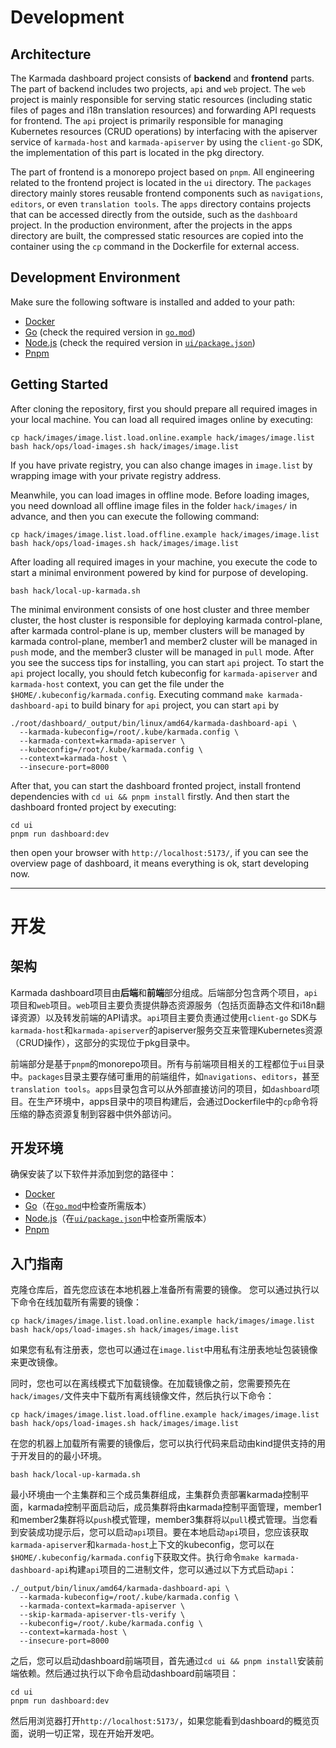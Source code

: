 # Development

## Architecture
The Karmada dashboard project consists of **backend** and **frontend** parts. The part of backend includes two projects, `api` and `web` project. The `web` project is mainly responsible for serving static resources (including static files of pages and i18n translation resources) and forwarding API requests for frontend. The `api` project is primarily responsible for managing Kubernetes resources (CRUD operations) by interfacing with the apiserver service of `karmada-host` and `karmada-apiserver` by using the `client-go` SDK, the implementation of this part is located in the pkg directory.

The part of frontend is a monorepo project based on `pnpm`. All engineering related to the frontend project is located in the `ui` directory. The `packages` directory mainly stores reusable frontend components such as `navigations`, `editors`, or even `translation tools`. The `apps` directory contains projects that can be accessed directly from the outside, such as the `dashboard` project. In the production environment, after the projects in the apps directory are built, the compressed static resources are copied into the container using the `cp` command in the Dockerfile for external access.


## Development Environment

Make sure the following software is installed and added to your path:

- [Docker](https://docs.docker.com/engine/install/)
- [Go](https://golang.org/dl/) (check the required version in [`go.mod`](go.mod))
- [Node.js](https://nodejs.org/en/download) (check the required version in [`ui/package.json`](ui/package.json))
- [Pnpm](https://pnpm.io/installation)



## Getting Started

After cloning the repository, first you should prepare all required images in your local machine.
You can load all required images online by executing:
```shell
cp hack/images/image.list.load.online.example hack/images/image.list
bash hack/ops/load-images.sh hack/images/image.list
```
If you have private registry, you can also change images in `image.list` by wrapping image with your private registry address.

Meanwhile, you can load images in offline mode. Before loading images, you need download all offline image files in the folder 
`hack/images/` in advance, and then you can execute the following command: 
```shell
cp hack/images/image.list.load.offline.example hack/images/image.list
bash hack/ops/load-images.sh hack/images/image.list
```

After loading all required images in your machine, you execute the code to start a minimal environment powered by kind for purpose of developing. 
```shell
bash hack/local-up-karmada.sh
```

The minimal environment consists of one host cluster and three member cluster, the host cluster is responsible for deploying karmada control-plane, after karmada control-plane is up, member clusters will be managed by karmada control-plane, member1 and member2 cluster will be managed in `push` mode, and the member3 cluster will be managed in `pull` mode. After you see the success tips for installing, you can start `api` project. To start the `api` project locally, you should fetch kubeconfig for `karmada-apiserver` and `karmada-host` context, you can get the file under the `$HOME/.kubeconfig/karmada.config`. Executing command `make karmada-dashboard-api` to build binary for `api` project, you can start `api` by 
<!-- ```shell
_output/bin/${os name}/${os arch}/karmada-dashboard-api \
  --karmada-kubeconfig=${path/to/karmada.config} \
  --karmada-context=karmada-apiserver \
  --skip-karmada-apiserver-tls-verify \
  --kubeconfig=${path/to/karmada.config} \
  --context=karmada-host \
  --insecure-port=8000
``` -->

```shell
./root/dashboard/_output/bin/linux/amd64/karmada-dashboard-api \
  --karmada-kubeconfig=/root/.kube/karmada.config \
  --karmada-context=karmada-apiserver \
  --kubeconfig=/root/.kube/karmada.config \
  --context=karmada-host \
  --insecure-port=8000
```

After that, you can start the dashboard fronted project, install frontend dependencies with `cd ui && pnpm install` firstly. And then start the dashboard fronted project by executing:
```shell
cd ui
pnpm run dashboard:dev
```
then open your browser with `http://localhost:5173/`, if you can see the overview page of dashboard, it means everything is ok, start developing now.

---

# 开发

## 架构
Karmada dashboard项目由**后端**和**前端**部分组成。后端部分包含两个项目，`api`项目和`web`项目。`web`项目主要负责提供静态资源服务（包括页面静态文件和i18n翻译资源）以及转发前端的API请求。`api`项目主要负责通过使用`client-go` SDK与`karmada-host`和`karmada-apiserver`的apiserver服务交互来管理Kubernetes资源（CRUD操作），这部分的实现位于pkg目录中。

前端部分是基于`pnpm`的monorepo项目。所有与前端项目相关的工程都位于`ui`目录中。`packages`目录主要存储可重用的前端组件，如`navigations`、`editors`，甚至`translation tools`。`apps`目录包含可以从外部直接访问的项目，如`dashboard`项目。在生产环境中，apps目录中的项目构建后，会通过Dockerfile中的`cp`命令将压缩的静态资源复制到容器中供外部访问。

## 开发环境

确保安装了以下软件并添加到您的路径中：

- [Docker](https://docs.docker.com/engine/install/)
- [Go](https://golang.org/dl/)（在[`go.mod`](go.mod)中检查所需版本）
- [Node.js](https://nodejs.org/en/download)（在[`ui/package.json`](ui/package.json)中检查所需版本）
- [Pnpm](https://pnpm.io/installation)

## 入门指南

克隆仓库后，首先您应该在本地机器上准备所有需要的镜像。
您可以通过执行以下命令在线加载所有需要的镜像：
```shell
cp hack/images/image.list.load.online.example hack/images/image.list
bash hack/ops/load-images.sh hack/images/image.list
```
如果您有私有注册表，您也可以通过在`image.list`中用私有注册表地址包装镜像来更改镜像。

同时，您也可以在离线模式下加载镜像。在加载镜像之前，您需要预先在`hack/images/`文件夹中下载所有离线镜像文件，然后执行以下命令：
```shell
cp hack/images/image.list.load.offline.example hack/images/image.list
bash hack/ops/load-images.sh hack/images/image.list
```

在您的机器上加载所有需要的镜像后，您可以执行代码来启动由kind提供支持的用于开发目的的最小环境。
```shell
bash hack/local-up-karmada.sh
```

最小环境由一个主集群和三个成员集群组成，主集群负责部署karmada控制平面，karmada控制平面启动后，成员集群将由karmada控制平面管理，member1和member2集群将以`push`模式管理，member3集群将以`pull`模式管理。当您看到安装成功提示后，您可以启动`api`项目。要在本地启动`api`项目，您应该获取`karmada-apiserver`和`karmada-host`上下文的kubeconfig，您可以在`$HOME/.kubeconfig/karmada.config`下获取文件。执行命令`make karmada-dashboard-api`构建`api`项目的二进制文件，您可以通过以下方式启动`api`：
```shell
./_output/bin/linux/amd64/karmada-dashboard-api \
  --karmada-kubeconfig=/root/.kube/karmada.config \
  --karmada-context=karmada-apiserver \
  --skip-karmada-apiserver-tls-verify \
  --kubeconfig=/root/.kube/karmada.config \
  --context=karmada-host \
  --insecure-port=8000
```
之后，您可以启动dashboard前端项目，首先通过`cd ui && pnpm install`安装前端依赖。然后通过执行以下命令启动dashboard前端项目：
```shell
cd ui
pnpm run dashboard:dev
```
然后用浏览器打开`http://localhost:5173/`，如果您能看到dashboard的概览页面，说明一切正常，现在开始开发吧。